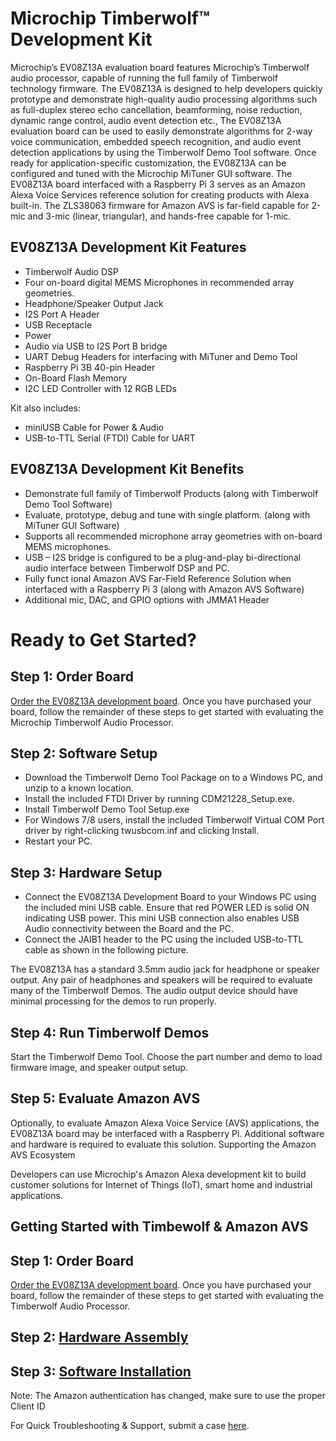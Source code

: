 # **Microchip Timberwolf™ Development Kit**   

Microchip’s EV08Z13A evaluation board features Microchip’s Timberwolf audio processor, capable of running the full family of Timberwolf technology firmware. The EV08Z13A is designed to help developers quickly prototype and demonstrate high-quality audio processing algorithms such as full-duplex stereo echo cancellation, beamforming, noise reduction, dynamic range control, audio event detection etc.,
The EV08Z13A evaluation board can be used to easily demonstrate algorithms for 2-way voice communication, embedded speech recognition, and audio event detection applications by using the Timberwolf Demo Tool software. Once ready for application-specific customization, the EV08Z13A can be configured and tuned with the Microchip MiTuner GUI software.
The EV08Z13A board interfaced with a Raspberry Pi 3 serves as an Amazon Alexa Voice Services reference solution for creating products with Alexa built-in. The ZLS38063 firmware for Amazon AVS is far-field capable for 2-mic and 3-mic (linear, triangular), and hands-free capable for 1-mic.

## EV08Z13A Development Kit Features
-	Timberwolf Audio DSP 
-	Four on-board digital MEMS Microphones in recommended array geometries.
-	Headphone/Speaker Output Jack
-	I2S Port A Header
-	USB Receptacle
-	Power
-	Audio via USB to I2S Port B bridge
-	UART Debug Headers for interfacing with MiTuner and Demo Tool
-	Raspberry Pi 3B 40-pin Header
-	On-Board Flash Memory
-	I2C LED Controller with 12 RGB LEDs

Kit also includes:
-	miniUSB Cable for Power & Audio
-	USB-to-TTL Serial (FTDI) Cable for UART

## EV08Z13A Development Kit Benefits
-	Demonstrate full family of Timberwolf Products (along with Timberwolf Demo Tool Software)
-	Evaluate, prototype, debug and tune with single platform. (along with MiTuner GUI Software)
-	Supports all recommended microphone array geometries with on-board MEMS microphones.
-	USB – I2S bridge is configured to be a plug-and-play bi-directional audio interface between Timberwolf DSP and PC.
-	Fully funct	ional Amazon AVS Far-Field Reference Solution when interfaced with a Raspberry Pi 3 (along with Amazon AVS Software)  
-	Additional mic, DAC, and GPIO options with JMMA1 Header

# Ready to Get Started?

## Step 1: Order Board 
[Order the EV08Z13A development board](https://www.microchip.com/DevelopmentTools/ProductDetails/PartNO/EV08Z13A). Once you have purchased your board, follow the remainder of these steps to get started with evaluating the Microchip Timberwolf Audio Processor.  

## Step 2: Software Setup
-	Download the Timberwolf Demo Tool Package on to a Windows PC, and unzip to a known location.
-	Install the included FTDI Driver by running CDM21228_Setup.exe.
-	Install Timberwolf Demo Tool Setup.exe 
-	For Windows 7/8 users, install the included Timberwolf Virtual COM Port driver by right-clicking twusbcom.inf and clicking Install.
-	Restart your PC. 

## Step 3: Hardware Setup
-	Connect the EV08Z13A Development Board to your Windows PC using the included mini USB cable. Ensure that red POWER LED is solid ON indicating USB power. This mini USB connection also enables USB Audio connectivity between the Board and the PC. 
-	Connect the JAIB1 header to the PC using the included USB-to-TTL cable as shown in the following picture. 
 
The EV08Z13A has a standard 3.5mm audio jack for headphone or speaker output. Any pair of headphones and speakers will be required to evaluate many of the Timberwolf Demos. The audio output device should have minimal processing for the demos to run properly. 

## Step 4: Run Timberwolf Demos 
Start the Timberwolf Demo Tool. Choose the part number and demo to load firmware image, and speaker output setup. 
  
## Step 5: Evaluate Amazon AVS
Optionally, to evaluate Amazon Alexa Voice Service (AVS) applications, the EV08Z13A board may be interfaced with a Raspberry Pi. Additional software and hardware is required to evaluate this solution. 
Supporting the Amazon AVS Ecosystem

Developers can use Microchip's Amazon Alexa development kit to build customer solutions for Internet of Things (IoT), smart home and industrial applications.
 
## Getting Started with Timbewolf & Amazon AVS 

## Step 1: Order Board 
[Order the EV08Z13A development board](https://www.microchip.com/DevelopmentTools/ProductDetails/PartNO/EV08Z13A). Once you have purchased your board, follow the remainder of these steps to get started with evaluating the Timberwolf Audio Processor. 

## Step 2: [Hardware Assembly](../../wiki/Hardware_Assembly)

## Step 3: [Software Installation](../../wiki/Software_Installation)

Note: The Amazon authentication has changed, make sure to use the proper Client ID

For Quick Troubleshooting & Support, submit a case [here](https://microchipsupport.force.com/s/article/How-to-submit-a-case). 
